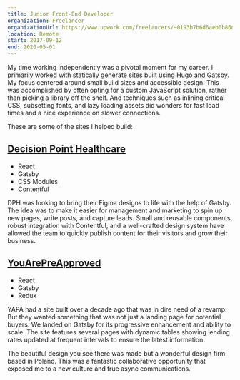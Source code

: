 ```yaml
---
title: Junior Front-End Developer
organization: Freelancer
organizationUrl: https://www.upwork.com/freelancers/~0193b7b6d6aeb0b86d
location: Remote
start: 2017-09-12
end: 2020-05-01
---
```


My time working independently was a pivotal moment for my career. I primarily worked with statically generate sites built using Hugo and Gatsby. My focus centered around small build sizes and accessible design. This was accomplished by often opting for a custom JavaScript solution, rather than picking a library off the shelf. And techniques such as inlining critical CSS, subsetting fonts, and lazy loading assets did wonders for fast load times and a nice experience on slower connections.

These are some of the sites I helped build:

## [Decision Point Healthcare](https://decisionpointhealth.com)

- React
- Gatsby
- CSS Modules
- Contentful

DPH was looking to bring their Figma designs to life with the help of Gatsby. The idea was to make it easier for management and marketing to spin up new pages, write posts, and capture leads. Small and reusable components, robust integration with Contentful, and a well-crafted design system have allowed the team to quickly publish content for their visitors and grow their business.

## [YouArePreApproved](https://www.youarepreapproved.com)

- React
- Gatsby
- Redux

YAPA had a site built over a decade ago that was in dire need of a revamp. But they wanted something that was not just a landing page for potential buyers. We landed on Gatsby for its progressive enhancement and ability to scale. The site features several pages with dynamic tables showing lending rates updated at frequent intervals to ensure the latest information.

The beautiful design you see there was made but a wonderful design firm based in Poland. This was a fantastic collaborative opportunity that exposed me to a new culture and true async communications.
